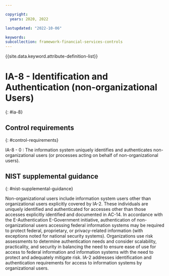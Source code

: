 ```yaml
---

copyright:
  years: 2020, 2022

lastupdated: "2022-10-06"

keywords: 
subcollection: framework-financial-services-controls
---
```


{{site.data.keyword.attribute-definition-list}}

               
# IA-8 - Identification and Authentication (non-organizational Users)
{: #ia-8}

## Control requirements
{: #control-requirements}

IA-8 - 0
    : The information system uniquely identifies and authenticates non-organizational users (or processes acting on behalf of non-organizational users).

## NIST supplemental guidance
{: #nist-supplemental-guidance}

Non-organizational users include information system users other than organizational users explicitly covered by IA-2. These individuals are uniquely identified and authenticated for accesses other than those accesses explicitly identified and documented in AC-14. In accordance with the E-Authentication E-Government initiative, authentication of non-organizational users accessing federal information systems may be required to protect federal, proprietary, or privacy-related information (with exceptions noted for national security systems). Organizations use risk assessments to determine authentication needs and consider scalability, practicality, and security in balancing the need to ensure ease of use for access to federal information and information systems with the need to protect and adequately mitigate risk. IA-2 addresses identification and authentication requirements for access to information systems by organizational users.





